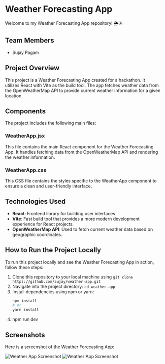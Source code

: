 # Weather Forecasting App

Welcome to my Weather Forecasting App repository! 🌦️☀️

## Team Members
- Sujay Pagam

## Project Overview
This project is a Weather Forecasting App created for a hackathon. It utilizes React with Vite as the build tool. The app fetches weather data from the OpenWeatherMap API to provide current weather information for a given location.

## Components
The project includes the following main files:

### WeatherApp.jsx
This file contains the main React component for the Weather Forecasting App. It handles fetching data from the OpenWeatherMap API and rendering the weather information.

### WeatherApp.css
This CSS file contains the styles specific to the WeatherApp component to ensure a clean and user-friendly interface.

## Technologies Used
- **React**: Frontend library for building user interfaces.
- **Vite**: Fast build tool that provides a more modern development experience for React projects.
- **OpenWeatherMap API**: Used to fetch current weather data based on geographic coordinates.

## How to Run the Project Locally
To run this project locally and see the Weather Forecasting App in action, follow these steps:

1. Clone this repository to your local machine using `git clone https://github.com/5ujay/weather-app.git`
2. Navigate into the project directory: `cd weather-app`
3. Install dependencies using npm or yarn:
   ```bash
   npm install
   # or
   yarn install
4. npm run dev

## Screenshots

Here is a screenshot of the Weather Forecasting App:

![Weather App Screenshot](images/weather-app-one.png)
![Weather App Screenshot](images/weather-app-second.png)
